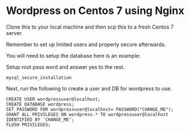 #  Wordpress on Centos 7 using Nginx

Clone this to your local machine and then scp this to a fresh Centos 7 server.

Remember to set up limited users and properly secure afterwards.

You will need to setup the database here is an example:

Setup root pass word and answer yes to the rest.

`mysql_secure_installation`

Next, run the following to create a user and DB for wordpress to use.

```
CREATE USER wordpressuser@localhost;
CREATE DATABASE wordpress;
SET PASSWORD FOR wordpressuser@localhost= PASSWORD("CHANGE_ME");
GRANT ALL PRIVILEGES ON wordpress.* TO wordpressuser@localhost IDENTIFIED BY 'CHANGE_ME';
FLUSH PRIVILEGES;
```

